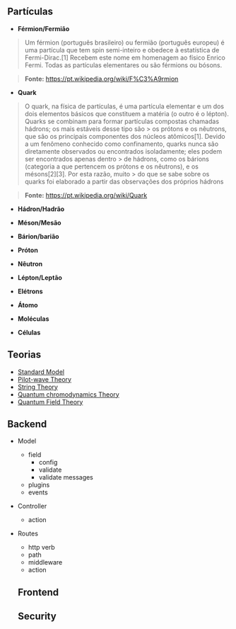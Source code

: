 ## Partículas

* **Férmion/Fermião**
> Um férmion (português brasileiro) ou fermião (português europeu) é uma partícula que tem spin semi-inteiro  e obedece à 
> estatística de Fermi-Dirac.[1] Recebem este nome em homenagem ao físico Enrico Fermi. Todas as partículas elementares ou são férmions ou bósons.

> **Fonte:** https://pt.wikipedia.org/wiki/F%C3%A9rmion

* **Quark**
> O quark, na física de partículas, é uma partícula elementar e um dos dois elementos básicos que constituem a matéria 
> (o outro é o lépton). Quarks se combinam para formar partículas compostas chamadas hádrons; os mais estáveis desse tipo são > os prótons e os nêutrons, que são os principais componentes dos núcleos atômicos[1]. Devido a um fenômeno conhecido como 
> confinamento, quarks nunca são diretamente observados ou encontrados isoladamente; eles podem ser encontrados apenas dentro > de hádrons, como os bárions (categoria a que pertencem os prótons e os nêutrons), e os mésons[2][3]. Por esta razão, muito > do que se sabe sobre os quarks foi elaborado a partir das observações dos próprios hádrons

> **Fonte:** https://pt.wikipedia.org/wiki/Quark

* **Hádron/Hadrão**

* **Méson/Mesão**

* **Bárion/barião**

* **Próton**

* **Nêutron**

* **Lépton/Leptão**

* **Elétrons**

* **Átomo**

* **Moléculas**

* **Células**


## Teorias

- [Standard Model](https://en.wikipedia.org/wiki/Standard_Model)
- [Pilot-wave Theory](https://en.wikipedia.org/wiki/Pilot_wave)
- [String Theory](https://en.wikipedia.org/wiki/String_theory)
- [Quantum chromodynamics Theory](https://en.wikipedia.org/wiki/Quantum_chromodynamics)
- [Quantum Field Theory](https://en.wikipedia.org/wiki/Quantum_field_theory)


## Backend

- Model
  - field
    - config
    - validate
    - validate messages
  - plugins
  - events
- Controller
  - action
- Routes
  - http verb
  - path
  - middleware
  - action
  
  ## Frontend
  
  ## Security
